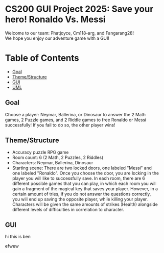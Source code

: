 # CS200 GUI Project 2025: Save your hero! Ronaldo Vs. Messi
Welcome to our team: Phatjoyce, Cm118-arg, and Fangarang28!  
We hope you enjoy our adventure game with a GUI!

# Table of Contents
* [Goal](#Goal)
* [Theme/Structure](#Theme/Structure) 
* [GUI](#GUI)
* [UML](#UML)

## Goal
Choose a player: Neymar, Ballerina, or Dinosaur to answer the 2 Math games, 2 Puzzle games, and 2 Riddle games to free Ronaldo or Messi successfully! If you fail to do so, the other player wins!

## Theme/Structure
* Accuracy puzzle RPG game
* Room count: 6 (2 Math, 2 Puzzles, 2 Riddles)
* Characters: Neymar, Ballerina, Dinosaur
* Starting scene: There are two locked doors, one labeled "Messi" and one labeled "Ronaldo". Once you choose the door, you are locking in the player you will like to successfully save. In each room, there are 6 different possible games that you can play, in which each room you will gain a fragment of the magical key that saves your player. However, in a certain amount of tries, if you do not answer the questions correctly, you will end up saving the opposite player, while killing your player. Characters will be given the same amounts of strikes (Health) alongside different levels of difficulties in correlation to character.

## GUI





hi this is ben

efwew



